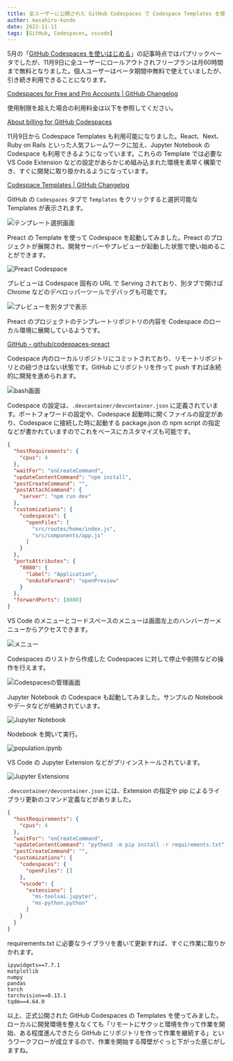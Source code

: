 ```yaml
---
title: 全ユーザーに公開された GitHub Codespaces で Codespace Templates を使ってみる
author: masahiro-kondo
date: 2022-11-11
tags: [GitHub, Codespaces, vscode]
---
```


5月の「[GitHub Codespaces を使いはじめる](/blogs/2022/05/18/start-using-codespaces/)」の記事時点ではパプリックベータでしたが、11月9日に全ユーザーにロールアウトされフリープランは月60時間まで無料となりました。個人ユーザーはベータ期間中無料で使えていましたが、引き続き利用できることになります。

[Codespaces for Free and Pro Accounts | GitHub Changelog](https://github.blog/changelog/2022-11-09-codespaces-for-free-and-pro-accounts/)

使用制限を超えた場合の利用料金は以下を参照してください。

[About billing for GitHub Codespaces](https://docs.github.com/ja/billing/managing-billing-for-github-codespaces/about-billing-for-github-codespaces)

11月9日から Codespace Templates も利用可能になりました。React、Next、Ruby on Rails といった人気フレームワークに加え、Jupyter Notebook の Codespace も利用できるようになっています。これらの Template では必要な VS Code Extension などの設定があらかじめ組み込まれた環境を素早く構築でき、すぐに開発に取り掛かれるようになっています。

[Codespace Templates | GitHub Changelog](https://github.blog/changelog/2022-11-09-codespace-templates/)

GitHub の `Codespaces` タブで `Templates` をクリックすると選択可能な Templates が表示されます。

![テンプレート選択画面](https://i.gyazo.com/7031c30635ef6d95010598ae70359052.png)

Preact の Template を使って Codespace を起動してみました。Preact のプロジェクトが展開され、開発サーバーやプレビューが起動した状態で使い始めることができます。

![Preact Codespace](https://i.gyazo.com/16eb1b27d8be2d14aacdd1937b333cbe.png)

プレビューは Codespace 固有の URL で Serving されており、別タブで開けば Chrome などのデベロッパーツールでデバッグも可能です。

![プレビューを別タブで表示](https://i.gyazo.com/9a419142096b9cdf4b4500c0a479c978.png)

Preact のプロジェクトのテンプレートリポジトリの内容を Codespace のローカル環境に展開しているようです。

[GitHub - github/codespaces-preact](https://github.com/github/codespaces-preact)

Codespace 内のローカルリポジトリにコミットされており、リモートリポジトリとの紐づきはない状態です。GitHub にリポジトリを作って push すれば永続的に開発を進められます。

![bash画面](https://i.gyazo.com/3989453f8713eaa8d9b671805e379142.png)

Codespace の設定は、`.devcontainer/devcontainer.json` に定義されています。ポートフォワードの設定や、Codespace 起動時に開くファイルの設定があり、Codespace に接続した時に起動する package.json の npm script の指定などが書かれていますのでこれをベースにカスタマイズも可能です。

```json
{
  "hostRequirements": {
    "cpus": 4
  },
  "waitFor": "onCreateCommand",
  "updateContentCommand": "npm install",
  "postCreateCommand": "",
  "postAttachCommand": {
    "server": "npm run dev"
  },
  "customizations": {
    "codespaces": {
      "openFiles": [
        "src/routes/home/index.js",
        "src/components/app.js"
      ]
    }
  },
  "portsAttributes": {
    "8080": {
      "label": "Application",
      "onAutoForward": "openPreview"
    }
  },
  "forwardPorts": [8080]
}
```

VS Code のメニューとコードスペースのメニューは画面左上のハンバーガーメニューからアクセスできます。

![メニュー](https://i.gyazo.com/6e6c1b1740e5d90e48dfcaf861a35c73.png)

Codespaces のリストから作成した Codespaces に対して停止や削除などの操作を行えます。

![Codespacesの管理画面](https://i.gyazo.com/85dc41c1a0ebab039f83016ada1943d4.png)

Jupyter Notebook の Codespace も起動してみました。サンプルの Notebook やデータなどが格納されています。

![Jupyter Notebook](https://i.gyazo.com/20ca06cf21b658e6d92899dca6adbbda.png)

Nodebook を開いて実行。

![population.ipynb](https://i.gyazo.com/1b31fb904ead032a02f220201c3c75ee.png)

VS Code の Jupyter Extension などがプリインストールされています。

![Jupyter Extensions](https://i.gyazo.com/c4253cac722cb0f5d898618c0d412fb6.png)

`.devcontainer/devcontainer.json` には、Extension の指定や pip によるライブラリ更新のコマンド定義などがありました。

```json
{
  "hostRequirements": {
    "cpus": 4
  },
  "waitFor": "onCreateCommand",
  "updateContentCommand": "python3 -m pip install -r requirements.txt",
  "postCreateCommand": "",
  "customizations": {
    "codespaces": {
      "openFiles": []
    },
    "vscode": {
      "extensions": [
        "ms-toolsai.jupyter",
        "ms-python.python"
      ]
    }
  }
}
```
requirements.txt に必要なライブラリを書いて更新すれば、すぐに作業に取りかかれます。

```text
ipywidgets==7.7.1
matplotlib
numpy
pandas
torch
torchvision==0.13.1
tqdm==4.64.0
```

以上、正式公開された GitHub Codespaces の Templates を使ってみました。ローカルに開発環境を整えなくても「リモートにサクッと環境を作って作業を開始、ある程度進んできたら GitHub にリポジトリを作って作業を継続する」というワークフローが成立するので、作業を開始する障壁がぐっと下がった感じがしますね。
